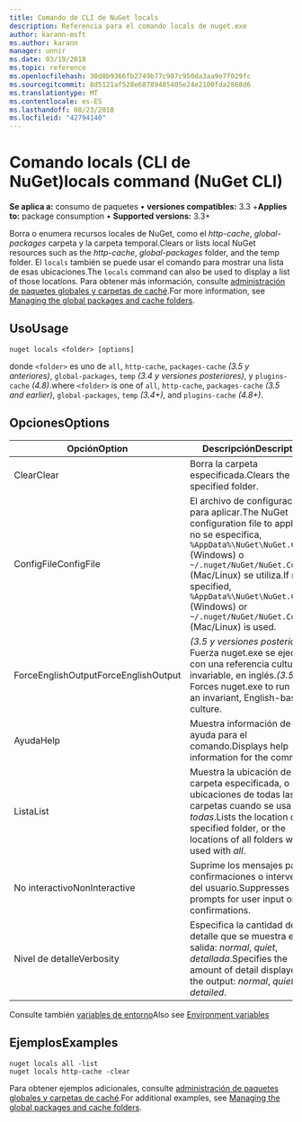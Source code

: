 ```yaml
---
title: Comando de CLI de NuGet locals
description: Referencia para el comando locals de nuget.exe
author: karann-msft
ms.author: karann
manager: unnir
ms.date: 03/19/2018
ms.topic: reference
ms.openlocfilehash: 38d8b9366fb2749b77c987c950da3aa9e7f029fc
ms.sourcegitcommit: 8d5121af528e68789485405e24e2100fda2868d6
ms.translationtype: MT
ms.contentlocale: es-ES
ms.lasthandoff: 08/23/2018
ms.locfileid: "42794140"
---
```

# <a name="locals-command-nuget-cli"></a><span data-ttu-id="34d40-103">Comando locals (CLI de NuGet)</span><span class="sxs-lookup"><span data-stu-id="34d40-103">locals command (NuGet CLI)</span></span>

<span data-ttu-id="34d40-104">**Se aplica a:** consumo de paquetes &bullet; **versiones compatibles:** 3.3 +</span><span class="sxs-lookup"><span data-stu-id="34d40-104">**Applies to:** package consumption &bullet; **Supported versions:** 3.3+</span></span>

<span data-ttu-id="34d40-105">Borra o enumera recursos locales de NuGet, como el *http-cache*, *global-packages* carpeta y la carpeta temporal.</span><span class="sxs-lookup"><span data-stu-id="34d40-105">Clears or lists local NuGet resources such as the *http-cache*, *global-packages* folder, and the temp folder.</span></span> <span data-ttu-id="34d40-106">El `locals` también se puede usar el comando para mostrar una lista de esas ubicaciones.</span><span class="sxs-lookup"><span data-stu-id="34d40-106">The `locals` command can also be used to display a list of those locations.</span></span> <span data-ttu-id="34d40-107">Para obtener más información, consulte [administración de paquetes globales y carpetas de caché](../consume-packages/managing-the-global-packages-and-cache-folders.md).</span><span class="sxs-lookup"><span data-stu-id="34d40-107">For more information, see [Managing the global packages and cache folders](../consume-packages/managing-the-global-packages-and-cache-folders.md).</span></span>

## <a name="usage"></a><span data-ttu-id="34d40-108">Uso</span><span class="sxs-lookup"><span data-stu-id="34d40-108">Usage</span></span>

```cli
nuget locals <folder> [options]
```

<span data-ttu-id="34d40-109">donde `<folder>` es uno de `all`, `http-cache`, `packages-cache` *(3.5 y anteriores)*, `global-packages`, `temp` *(3.4 y versiones posteriores)*, y `plugins-cache` *(4.8)*.</span><span class="sxs-lookup"><span data-stu-id="34d40-109">where `<folder>` is one of `all`, `http-cache`, `packages-cache` *(3.5 and earlier)*, `global-packages`, `temp` *(3.4+)*, and `plugins-cache` *(4.8+)*.</span></span>

## <a name="options"></a><span data-ttu-id="34d40-110">Opciones</span><span class="sxs-lookup"><span data-stu-id="34d40-110">Options</span></span>

| <span data-ttu-id="34d40-111">Opción</span><span class="sxs-lookup"><span data-stu-id="34d40-111">Option</span></span> | <span data-ttu-id="34d40-112">Descripción</span><span class="sxs-lookup"><span data-stu-id="34d40-112">Description</span></span> |
| --- | --- |
| <span data-ttu-id="34d40-113">Clear</span><span class="sxs-lookup"><span data-stu-id="34d40-113">Clear</span></span> | <span data-ttu-id="34d40-114">Borra la carpeta especificada.</span><span class="sxs-lookup"><span data-stu-id="34d40-114">Clears the specified folder.</span></span> |
| <span data-ttu-id="34d40-115">ConfigFile</span><span class="sxs-lookup"><span data-stu-id="34d40-115">ConfigFile</span></span> | <span data-ttu-id="34d40-116">El archivo de configuración para aplicar.</span><span class="sxs-lookup"><span data-stu-id="34d40-116">The NuGet configuration file to apply.</span></span> <span data-ttu-id="34d40-117">Si no se especifica, `%AppData%\NuGet\NuGet.Config` (Windows) o `~/.nuget/NuGet/NuGet.Config` (Mac/Linux) se utiliza.</span><span class="sxs-lookup"><span data-stu-id="34d40-117">If not specified, `%AppData%\NuGet\NuGet.Config` (Windows) or `~/.nuget/NuGet/NuGet.Config` (Mac/Linux) is used.</span></span>|
| <span data-ttu-id="34d40-118">ForceEnglishOutput</span><span class="sxs-lookup"><span data-stu-id="34d40-118">ForceEnglishOutput</span></span> | <span data-ttu-id="34d40-119">*(3.5 y versiones posteriores)*  Fuerza nuget.exe se ejecute con una referencia cultural invariable, en inglés.</span><span class="sxs-lookup"><span data-stu-id="34d40-119">*(3.5+)* Forces nuget.exe to run using an invariant, English-based culture.</span></span> |
| <span data-ttu-id="34d40-120">Ayuda</span><span class="sxs-lookup"><span data-stu-id="34d40-120">Help</span></span> | <span data-ttu-id="34d40-121">Muestra información de ayuda para el comando.</span><span class="sxs-lookup"><span data-stu-id="34d40-121">Displays help information for the command.</span></span> |
| <span data-ttu-id="34d40-122">Lista</span><span class="sxs-lookup"><span data-stu-id="34d40-122">List</span></span> | <span data-ttu-id="34d40-123">Muestra la ubicación de la carpeta especificada, o las ubicaciones de todas las carpetas cuando se usa con *todas*.</span><span class="sxs-lookup"><span data-stu-id="34d40-123">Lists the location of the specified folder, or the locations of all folders when used with *all*.</span></span> |
| <span data-ttu-id="34d40-124">No interactivo</span><span class="sxs-lookup"><span data-stu-id="34d40-124">NonInteractive</span></span> | <span data-ttu-id="34d40-125">Suprime los mensajes para confirmaciones o intervención del usuario.</span><span class="sxs-lookup"><span data-stu-id="34d40-125">Suppresses prompts for user input or confirmations.</span></span> |
| <span data-ttu-id="34d40-126">Nivel de detalle</span><span class="sxs-lookup"><span data-stu-id="34d40-126">Verbosity</span></span> | <span data-ttu-id="34d40-127">Especifica la cantidad de detalle que se muestra en la salida: *normal*, *quiet*, *detallada*.</span><span class="sxs-lookup"><span data-stu-id="34d40-127">Specifies the amount of detail displayed in the output: *normal*, *quiet*, *detailed*.</span></span> |

<span data-ttu-id="34d40-128">Consulte también [variables de entorno](cli-ref-environment-variables.md)</span><span class="sxs-lookup"><span data-stu-id="34d40-128">Also see [Environment variables](cli-ref-environment-variables.md)</span></span>

## <a name="examples"></a><span data-ttu-id="34d40-129">Ejemplos</span><span class="sxs-lookup"><span data-stu-id="34d40-129">Examples</span></span>

```cli
nuget locals all -list
nuget locals http-cache -clear
```

<span data-ttu-id="34d40-130">Para obtener ejemplos adicionales, consulte [administración de paquetes globales y carpetas de caché](../consume-packages/managing-the-global-packages-and-cache-folders.md).</span><span class="sxs-lookup"><span data-stu-id="34d40-130">For additional examples, see [Managing the global packages and cache folders](../consume-packages/managing-the-global-packages-and-cache-folders.md).</span></span>
